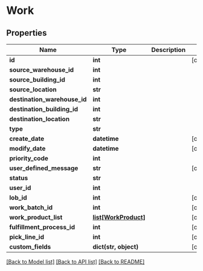 # Work

## Properties
Name | Type | Description | Notes
------------ | ------------- | ------------- | -------------
**id** | **int** |  | [optional] 
**source_warehouse_id** | **int** |  | 
**source_building_id** | **int** |  | 
**source_location** | **str** |  | 
**destination_warehouse_id** | **int** |  | 
**destination_building_id** | **int** |  | 
**destination_location** | **str** |  | 
**type** | **str** |  | 
**create_date** | **datetime** |  | [optional] 
**modify_date** | **datetime** |  | [optional] 
**priority_code** | **int** |  | 
**user_defined_message** | **str** |  | [optional] 
**status** | **str** |  | 
**user_id** | **int** |  | 
**lob_id** | **int** |  | [optional] 
**work_batch_id** | **int** |  | [optional] 
**work_product_list** | [**list[WorkProduct]**](WorkProduct.md) |  | [optional] 
**fulfillment_process_id** | **int** |  | [optional] 
**pick_line_id** | **int** |  | [optional] 
**custom_fields** | **dict(str, object)** |  | [optional] 

[[Back to Model list]](../README.md#documentation-for-models) [[Back to API list]](../README.md#documentation-for-api-endpoints) [[Back to README]](../README.md)


